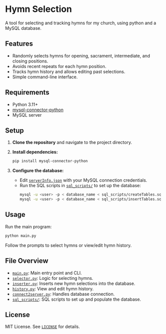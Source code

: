 # Hymn Selection

A tool for selecting and tracking hymns for my church, using python and a MySQL database.

## Features

- Randomly selects hymns for opening, sacrament, intermediate, and closing positions.
- Avoids recent repeats for each hymn position.
- Tracks hymn history and allows editing past selections.
- Simple command-line interface.

## Requirements

- Python 3.11+
- [mysql-connector-python](https://pypi.org/project/mysql-connector-python/)
- MySQL server

## Setup

1. **Clone the repository** and navigate to the project directory.

2. **Install dependencies:**
   ```sh
   pip install mysql-connector-python
   ```

3. **Configure the database:**
   - Edit [`serverInfo.json`](serverInfo.json) with your MySQL connection credentials.
   - Run the SQL scripts in [`sql_scripts/`](sql_scripts/) to set up the database:
     ```sh
     mysql -u <user> -p < database_name < sql_scripts/createTables.sql
     mysql -u <user> -p < database_name < sql_scripts/insertTables.sql
     ```

## Usage

Run the main program:
```sh
python main.py
```
Follow the prompts to select hymns or view/edit hymn history.

## File Overview

- [`main.py`](main.py): Main entry point and CLI.
- [`selector.py`](selector.py): Logic for selecting hymns.
- [`inserter.py`](inserter.py): Inserts new hymn selections into the database.
- [`history.py`](history.py): View and edit hymn history.
- [`connect2server.py`](connect2server.py): Handles database connection.
- [`sql_scripts/`](sql_scripts/): SQL scripts to set up and populate the database.

## License

MIT License. See [`LICENSE`](LICENSE) for details.